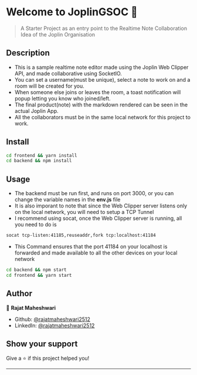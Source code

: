 # Welcome to JoplinGSOC 👋

> A Starter Project as an entry point to the Realtime Note Collaboration Idea of the Joplin Organisation

## Description

- This is a sample realtime note editor made using the Joplin Web Clipper API, and made collaborative using SocketIO.
- You can set a username(must be unique), select a note to work on and a room will be created for you.
- When someone else joins or leaves the room, a toast notification will popup letting you know who joined/left.
- The final product(note) with the markdown rendered can be seen in the actual Joplin App.
- All the collaborators must be in the same local network for this project to work.

## Install

```sh
cd frontend && yarn install
cd backend && npm install
```

## Usage

- The backend must be run first, and runs on port 3000, or you can change the variable names in the **env.js** file
- It is also imporant to note that since the Web Clipper server listens only on the local network, you will need to setup a TCP Tunnel
- I recommend using socat, once the Web Clipper server is running, all you need to do is

```sh
socat tcp-listen:41185,reuseaddr,fork tcp:localhost:41184
```

- This Command ensures that the port 41184 on your localhost is forwarded and made available to all the other devices on your local network

```sh
cd backend && npm start
cd frontend && yarn start
```

## Author

👤 **Rajat Maheshwari**

- Github: [@rajatmaheshwari2512](https://github.com/rajatmaheshwari2512)
- LinkedIn: [@rajatmaheshwari2512](https://linkedin.com/in/rajatmaheshwari2512)

## Show your support

Give a ⭐️ if this project helped you!

---
